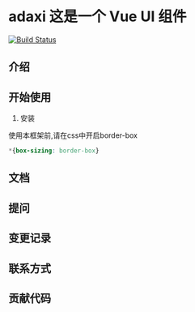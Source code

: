 # adaxi 这是一个 Vue UI 组件

[![Build Status](https://travis-ci.org/Michcola/Daxi.svg?branch=master)](https://travis-ci.org/Michcola/Daxi)

## 介绍

## 开始使用

1. 安装

使用本框架前,请在css中开启border-box

```css
*{box-sizing: border-box}
```

## 文档

## 提问

## 变更记录

## 联系方式

## 贡献代码

